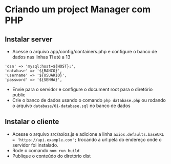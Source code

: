 # Criando um project Manager com PHP

## Instalar server

 - Acesse o arquivo app/config/containers.php e configure o banco de dados nas linhas 11 até a 13

```
'dsn' => 'mysql:host=${HOST};',
'database' => '${BANCO}',
'username' => '${USUÁRIO}',
'password' => '${SENHA}',
```

 - Envie para o servidor e configure o document root para o diretório public
 - Crie o banco de dados usando o comando `php database.php` ou rodando o arquivo `database/01-database.sql` no banco de dados

## Instalar o cliente

 - Acesse o arquivo src/axios.js e adicione a linha `axios.defaults.baseURL = 'https://api.example.com';` trocando a url pela do endereço onde o servidor foi instalado.
 - Rode o comando `nom run build`
 - Publique o conteúdo do diretório dist
